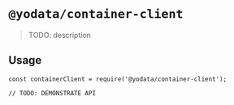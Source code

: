 # `@yodata/container-client`

> TODO: description

## Usage

```
const containerClient = require('@yodata/container-client');

// TODO: DEMONSTRATE API
```
